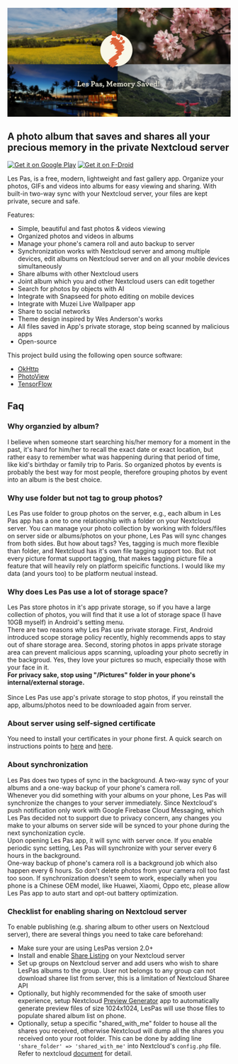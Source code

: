 ![Feature graphic](fastlane//metadata/android/en-US/images/featureGraphic.png)

## A photo album that saves and shares all your precious memory in the private Nextcloud server
<a href='https://play.google.com/store/apps/details?id=site.leos.apps.lespas'><img alt='Get it on Google Play' src='https://play.google.com/intl/en_us/badges/static/images/badges/en_badge_web_generic.png' height='50'/></a>
<a href='https://f-droid.org/packages/site.leos.apps.lespas/'><img alt='Get it on F-Droid' src='https://fdroid.gitlab.io/artwork/badge/get-it-on.png' height='50'></a>

Les Pas, is a free, modern, lightweight and fast gallery app. Organize your photos, GIFs and videos into albums for easy viewing and sharing. With built-in two-way sync with your Nextcloud server, your files are kept private, secure and safe.

Features:
- Simple, beautiful and fast photos & videos viewing
- Organized photos and videos in albums
- Manage your phone's camera roll and auto backup to server
- Synchronization works with Nextcloud server and among multiple devices, edit albums on Nextcloud server and on all your mobile devices simultaneously 
- Share albums with other Nextcloud users
- Joint album which you and other Nextcloud users can edit together
- Search for photos by objects with AI
- Integrate with Snapseed for photo editing on mobile devices
- Integrate with Muzei Live Wallpaper app
- Share to social networks
- Theme design inspired by Wes Anderson's works
- All files saved in App's private storage, stop being scanned by malicious apps
- Open-source


This project build using the following open source software:
- <a href=https://square.github.io/okhttp>OkHttp</a>
- <a href=https://github.com/chrisbanes/PhotoView>PhotoView</a>
- <a href=https://www.tensorflow.org>TensorFlow</a>

<a id="faq"></a>
## Faq
### Why organzied by album?
I believe when someone start searching his/her memory for a moment in the past, it's hard for him/her to recall the exact date or exact location, but rather easy to remember what was happening during that period of time, like kid's birthday or family trip to Paris. So organized photos by events is probably the best way for most people, therefore grouping photos by event into an album is the best choice.

### Why use folder but not tag to group photos?
Les Pas use folder to group photos on the server, e.g., each album in Les Pas app has a one to one relationship with a folder on your Nextcloud server. You can manage your photo collection by working with folders/files on server side or albums/photos on your phone, Les Pas will sync changes from both sides. But how about tags? Yes, tagging is much more flexible than folder, and Nextcloud has it's own file tagging support too. But not every picture format support tagging, that makes tagging picture file a feature that will heavily rely on platform speicific functions. I would like my data (and yours too) to be platform neutual instead.

### Why does Les Pas use a lot of storage space?
Les Pas store photos in it's app private storage, so if you have a large collection of photos, you will find that it use a lot of storage space (I have 10GB myself) in Android's setting menu.<br> 
There are two reasons why Les Pas use private storage. First, Android introduced scope storage policy recently, highly recommends apps to stay out of share storage area. Second, storing photos in apps private storage area can prevent malicious apps scanning, uploading your photo secretly in the backgroud. Yes, they love your pictures so much, especially those with your face in it.<br>
**For privacy sake, stop using "/Pictures" folder in your phone's internal/external storage.**<br><br>
Since Les Pas use app's private storage to stop photos, if you reinstall the app, albums/photos need to be downloaded again from server.

### About server using self-signed certificate
You need to install your certificates in your phone first. A quick search on instructions points to <a href=https://aboutssl.org/how-to-create-and-import-self-signed-certificate-to-android-device/>here</a> and <a href=https://proxyman.io/blog/2020/09/Install-And-Trust-Self-Signed-Certificate-On-Android-11.html>here</a>.

### About synchronization
Les Pas does two types of sync in the background. A two-way sync of your albums and a one-way backup of your phone's camera roll.<br>
Whenever you did something with your albums on your phone, Les Pas will synchronize the changes to your server immediately. Since Nextcloud's push notification only work with Google Firebase Cloud Messaging, which Les Pas decided not to support due to privacy concern, any changes you make to your albums on server side will be synced to your phone during the next synchonization cycle.<br>
Upon opening Les Pas app, it will sync with server once. If you enable periodic sync setting, Les Pas will synchronize with your server every 6 hours in the background.<br>
One-way backup of phone's camera roll is a background job which also happen every 6 hours. So don't delete photos from your camera roll too fast too soon.
If synchronization doesn't seem to work, especially when you phone is a Chinese OEM model, like Huawei, Xiaomi, Oppo etc, please allow Les Pas app to auto start and opt-out battery optimization.
 
### Checklist for enabling sharing on Nextcloud server
To enable publishing (e.g. sharing album to other users on Nextcloud server), there are several things you need to take care beforehand:
- Make sure your are using LesPas version 2.0+
- Install and enable [Share Listing](https://apps.nextcloud.com/apps/sharelisting) on your Nextcloud server
- Set up groups on Nextcloud server and add users who wish to share LesPas albums to the group. User not belongs to any group can not download sharee list from server, this is a limitation of Nextcloud Sharee API
- Optionally, but highly recommended for the sake of smooth user experience, setup Nextcloud [Preview Generator](https://apps.nextcloud.com/apps/previewgenerator) app to automatically generate preview files of size 1024x1024, LesPas will use those files to populate shared album list on phone.
- Optionally, setup a specific "shared_with_me" folder to house all the shares you received, otherwise Nextcloud will dump all the shares you received onto your root folder. This can be done by adding line `'share_folder' => 'shared_with_me'` into Nextcloud's `config.php` file. Refer to nextcloud [document](https://docs.nextcloud.com/server/latest/admin_manual/configuration_server/config_sample_php_parameters.html) for detail.
